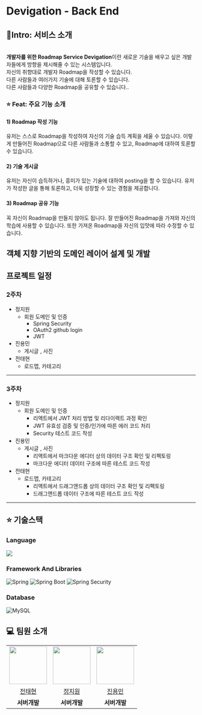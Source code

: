 # Devigation - Back End

## 🚀Intro: 서비스 소개
<br/>
<strong>개발자를 위한 Roadmap Service Devigation</strong>이란 새로운 기술을 배우고 싶은 개발자들에게 방향을 제시해줄 수 있는 시스템입니다.<br/>
자신의 취향대로 개발자 Roadmap을 작성할 수 있습니다.<br/>
다른 사람들과 여러가지 기술에 대해 토론할 수 있습니다. <br/>
다른 사람들과 다양한 Roadmap을 공유할 수 있습니다..


### ⭐️ Feat: 주요 기능 소개

#### 1) Roadmap 작성 기능
유저는 스스로 Roadmap을 작성하여 자신의 기술 습득 계획을 세울 수 있습니다.
이렇게 만들어진 Roadmap으로 다른 사람들과 소통할 수 있고, Roadmap에 대하여 토론할 수 있습니다.

#### 2) 기술 게시글
유저는 자신이 습득하거나, 흥미가 있는 기술에 대하여 posting을 할 수 있습니다.
유저가 작성한 글을 통해 토론하고, 더욱 성장할 수 있는 경험을 제공합니다.

#### 3) Roadmap 공유 기능
꼭 자신이 Roadmap을 만들지 않아도 됩니다. 잘 만들어진 Roadmap을 가져와 자신의 학습에 사용할 수 있습니다.
또한 가져온 Roadmap을 자신의 입맛에 따라 수정할 수 있습니다.

## 객체 지향 기반의 도메인 레이어 설계 및 개발

## 프로젝트 일정
### 2주차
- 정지원
  - 회원 도메인 및 인증
    - Spring Security
    - OAuth2 github login
    - JWT
- 진용민
  - 게시글 , 사진
- 전태현
  - 로드맵, 카테고리

***

### 3주차
- 정지원
  - 회원 도메인 및 인증
    - 리액트에서 JWT 처리 방법 및 리다이랙트 과정 확인
    - JWT 유효성 검증 및 인증/인가에 따른 에러 코드 처리
    - Security 테스트 코드 작성
- 진용민
  - 게시글 , 사진
    - 리액트에서 마크다운 에디터 상의 데이터 구조 확인 및 리펙토링
    - 마크다운 에디터 데이터 구조에 따른 테스트 코드 작성
- 전태현
  - 로드맵, 카테고리
    - 리액트에서 드래그앤드롭 상의 데이터 구조 확인 및 리펙토링
    - 드래그앤드롭 데이터 구조에 따른 테스트 코드 작성

***

## ⭐️ 기술스택
### Language
<img src="https://img.shields.io/badge/java-007396?style=for-the-badge&logo=java&logoColor=white"> 

### Framework And Libraries
![Spring](https://img.shields.io/static/v1?style=for-the-badge&message=Spring&color=6DB33F&logo=Spring&logoColor=FFFFFF&label=)
![Spring Boot](https://img.shields.io/static/v1?style=for-the-badge&message=Spring+Boot&color=6DB33F&logo=Spring+Boot&logoColor=FFFFFF&label=)
![Spring Security](https://img.shields.io/static/v1?style=for-the-badge&message=Spring+Security&color=6DB33F&logo=Spring+Security&logoColor=FFFFFF&label=)

### Database
![MySQL](https://img.shields.io/badge/mysql-%2300f.svg?style=for-the-badge&logo=mysql&logoColor=white)



## 💻 팀원 소개

<table>
  <tr>
    <td align="center"><img src="https://avatars.githubusercontent.com/u/74136791?v=4" width="100" height="100"/></td>
    <td align="center"><img src="https://avatars.githubusercontent.com/u/19159759?v=4" width="100" height="100"/></td>
    <td align="center"><img src="https://avatars.githubusercontent.com/u/136034038?v=4" width="100" height="100"/></td>
  </tr>

  <tr>
    <td align="center"><a href="https://github.com/JeonTaeHyeon" target='_blank'>전태현</a></td>
    <td align="center"><a href="https://github.com/jiwon11" target='_blank'>정지원</a></td>
    <td align="center"><a href="https://github.com/CodeJugller" target='_blank'>진용민</a></td>

  </tr>

  <tr>
    <td align="center"><b>서버개발</b></td>
    <td align="center"><b>서버개발</b></td>
    <td align="center"><b>서버개발</b></td>
  </tr>

</table>

<br>



<br>
